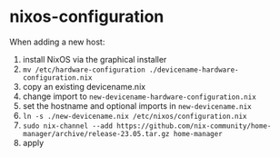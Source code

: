 # nixos-configuration

When adding a new host:
1. install NixOS via the graphical installer
2. `mv /etc/hardware-configuration ./devicename-hardware-configuration.nix`
3. copy an existing devicename.nix
5. change import to `new-devicename-hardware-configuration.nix`
6. set the hostname and optional imports in `new-devicename.nix`
7. `ln -s ./new-devicename.nix /etc/nixos/configuration.nix`
8. `sudo nix-channel --add https://github.com/nix-community/home-manager/archive/release-23.05.tar.gz home-manager`
9. apply
